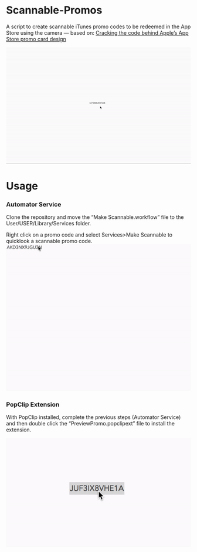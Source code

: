 # Scannable-Promos
A script to create scannable iTunes promo codes to be redeemed in the App Store using the camera — based on: [Cracking the code behind Apple’s App Store promo card design](https://medium.com/@equinux/cracking-the-code-behind-apples-app-store-promo-card-design-d551dac40e45)

![](Example.gif)

# Usage
### Automator Service

Clone the repository and move the “Make Scannable.workflow” file to the User/USER/Library/Services folder.  

Right click on a promo code and select Services>Make Scannable to quicklook a scannable promo code.
![](ServiceExample.gif)

### PopClip Extension

With PopClip installed, complete the previous steps (Automator Service) and then double click the “PreviewPromo.popclipext” file to install the extension.

![](ExtExample.gif)
